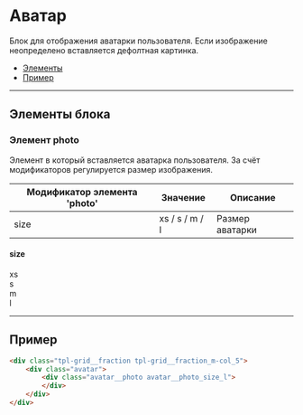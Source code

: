 # Аватар

<div class="preview">
	<div class="avatar">
		<div class="avatar__photo avatar__photo_size_m">
		</div>
	</div>
</div>

Блок для отображения аватарки пользователя. Если изображение неопределено вставляется дефолтная картинка.

* [Элементы](#Элементы-блока)
* [Пример](#Пример)

___

## Элементы блока

### Элемент photo

Элемент в который вставляется аватарка пользователя. За счёт модификаторов регулируется размер изображения.

Модификатор элемента 'photo'   | Значение       | Описание
------------------------------ | -------------- | --------------
size                           | xs / s / m / l | Размер аватарки

#### size

<div class="tpl-grid tpl-grid_m-columns_6 tpl-grid_col-gap_third tpl-grid_row-gap_third tpl-grid_vertical-align_center decorator decorator_indent-v_xl">
	<div class="tpl-grid__fraction tpl-grid__fraction_m-col_1">
		<div class="text text_size_xl text_view_ghost">xs</div>
	</div>
	<div class="tpl-grid__fraction tpl-grid__fraction_m-col_5">
		<div class="avatar">
			<div class="avatar__photo avatar__photo_size_xs">
			</div>
		</div>
	</div>
</div>

<div class="tpl-grid tpl-grid_m-columns_6 tpl-grid_col-gap_third tpl-grid_row-gap_third tpl-grid_vertical-align_center decorator decorator_indent-v_xl">
	<div class="tpl-grid__fraction tpl-grid__fraction_m-col_1">
		<div class="text text_size_xl text_view_ghost">s</div>
	</div>
	<div class="tpl-grid__fraction tpl-grid__fraction_m-col_5">
		<div class="avatar">
			<div class="avatar__photo avatar__photo_size_s">
			</div>
		</div>
	</div>
</div>

<div class="tpl-grid tpl-grid_m-columns_6 tpl-grid_col-gap_third tpl-grid_row-gap_third tpl-grid_vertical-align_center decorator decorator_indent-v_xl">
	<div class="tpl-grid__fraction tpl-grid__fraction_m-col_1">
		<div class="text text_size_xl text_view_ghost">m</div>
	</div>
	<div class="tpl-grid__fraction tpl-grid__fraction_m-col_5">
		<div class="avatar">
			<div class="avatar__photo avatar__photo_size_m">
			</div>
		</div>
	</div>
</div>

<div class="tpl-grid tpl-grid_m-columns_6 tpl-grid_col-gap_third tpl-grid_row-gap_third tpl-grid_vertical-align_center decorator decorator_indent-v_xl">
	<div class="tpl-grid__fraction tpl-grid__fraction_m-col_1">
		<div class="text text_size_xl text_view_ghost">l</div>
	</div>
	<div class="tpl-grid__fraction tpl-grid__fraction_m-col_5">
		<div class="avatar">
			<div class="avatar__photo avatar__photo_size_l">
			</div>
		</div>
	</div>
</div>

___

## Пример

<div class="tpl-grid__fraction tpl-grid__fraction_m-col_5">
	<div class="avatar">
		<div class="avatar__photo avatar__photo_size_l">
		</div>
	</div>
</div>

``` html
<div class="tpl-grid__fraction tpl-grid__fraction_m-col_5">
	<div class="avatar">
		<div class="avatar__photo avatar__photo_size_l">
		</div>
	</div>
</div>
```
